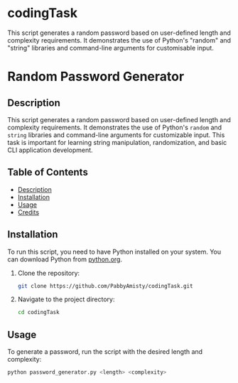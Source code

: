 # codingTask
This script generates a random password based on user-defined length and complexity requirements. It demonstrates the use of Python's "random" and "string" libraries and command-line arguments for customisable input.


# Random Password Generator

## Description
This script generates a random password based on user-defined length and complexity requirements. It demonstrates the use of Python's `random` and `string` libraries and command-line arguments for customizable input. This task is important for learning string manipulation, randomization, and basic CLI application development.

## Table of Contents
- [Description](#description)
- [Installation](#installation)
- [Usage](#usage)
- [Credits](#credits)

## Installation
To run this script, you need to have Python installed on your system. You can download Python from [python.org](https://www.python.org/).

1. Clone the repository:
    ```bash
    git clone https://github.com/PabbyAmisty/codingTask.git
    ```
2. Navigate to the project directory:
    ```bash
    cd codingTask
    ```

## Usage
To generate a password, run the script with the desired length and complexity:
```bash
python password_generator.py <length> <complexity>
